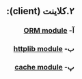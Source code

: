 <div dir="rtl">

## ۲.کلاینت‌ (client):
### آ- [ORM module](https://github.com/NikanV/Beego/blob/introbranch/Introduction/ORMModule.md)
### ب- [httplib module](https://github.com/NikanV/Beego/blob/introbranch/Introduction/HttplibModule.md)
### پ- [cache module](https://github.com/NikanV/Beego/blob/introbranch/Introduction/CacheModule.md)

</div>

